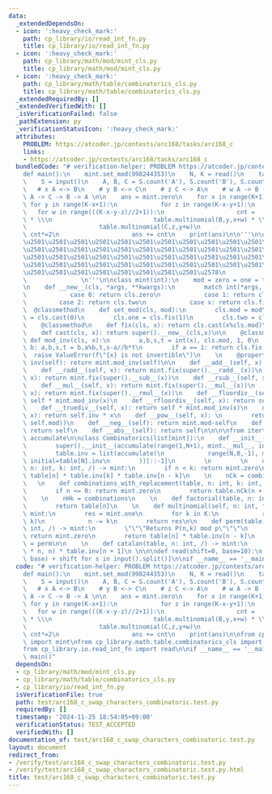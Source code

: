 ```yaml
---
data:
  _extendedDependsOn:
  - icon: ':heavy_check_mark:'
    path: cp_library/io/read_int_fn.py
    title: cp_library/io/read_int_fn.py
  - icon: ':heavy_check_mark:'
    path: cp_library/math/mod/mint_cls.py
    title: cp_library/math/mod/mint_cls.py
  - icon: ':heavy_check_mark:'
    path: cp_library/math/table/combinatorics_cls.py
    title: cp_library/math/table/combinatorics_cls.py
  _extendedRequiredBy: []
  _extendedVerifiedWith: []
  _isVerificationFailed: false
  _pathExtension: py
  _verificationStatusIcon: ':heavy_check_mark:'
  attributes:
    PROBLEM: https://atcoder.jp/contests/arc168/tasks/arc168_c
    links:
    - https://atcoder.jp/contests/arc168/tasks/arc168_c
  bundledCode: "# verification-helper: PROBLEM https://atcoder.jp/contests/arc168/tasks/arc168_c\n\
    def main():\n    mint.set_mod(998244353)\n    N, K = read()\n    table = Combinatorics(N)\n\
    \    S = input()\n    A, B, C = S.count('A'), S.count('B'), S.count('C')\n\n \
    \   # x A <-> B\n    # y B <-> C\n    # z C <-> A\n    # w A -> B -> C -> A or\
    \ A -> C -> B -> A \n\n    ans = mint.zero\n    for x in range(K+1):\n       \
    \ for y in range(K-x+1):\n            for z in range(K-x-y+1):\n             \
    \   for w in range(((K-x-y-z)//2+1)):\n                    cnt =   table.multinomial(A,x,z+w)\
    \ * \\\n                            table.multinomial(B,y,x+w) * \\\n        \
    \                    table.multinomial(C,z,y+w)\n                    if w > 0:\
    \ cnt*=2\n                    ans += cnt\n    print(ans)\n\n'''\n\u257A\u2501\u2501\
    \u2501\u2501\u2501\u2501\u2501\u2501\u2501\u2501\u2501\u2501\u2501\u2501\u2501\
    \u2501\u2501\u2501\u2501\u2501\u2501\u2501\u2501\u2501\u2501\u2501\u2501\u2501\
    \u2501\u2501\u2501\u2501\u2501\u2501\u2501\u2501\u2501\u2501\u2501\u2501\u2501\
    \u2501\u2501\u2501\u2501\u2501\u2501\u2501\u2501\u2501\u2501\u2501\u2501\u2501\
    \u2501\u2501\u2501\u2501\u2501\u2501\u2501\u2501\u2578\n             https://kobejean.github.io/cp-library\
    \               \n'''\n\nclass mint(int):\n    mod = zero = one = two = None\n\
    \n    def __new__(cls, *args, **kwargs):\n        match int(*args, **kwargs):\n\
    \            case 0: return cls.zero\n            case 1: return cls.one\n   \
    \         case 2: return cls.two\n            case x: return cls.fix(x)\n\n  \
    \  @classmethod\n    def set_mod(cls, mod):\n        cls.mod = mod\n        cls.zero\
    \ = cls.cast(0)\n        cls.one = cls.fix(1)\n        cls.two = cls.fix(2)\n\n\
    \    @classmethod\n    def fix(cls, x): return cls.cast(x%cls.mod)\n\n    @classmethod\n\
    \    def cast(cls, x): return super().__new__(cls,x)\n\n    @classmethod\n   \
    \ def mod_inv(cls, x):\n        a,b,s,t = int(x), cls.mod, 1, 0\n        while\
    \ b: a,b,s,t = b,a%b,t,s-a//b*t\n        if a == 1: return cls.fix(s)\n      \
    \  raise ValueError(f\"{x} is not invertible\")\n    \n    @property\n    def\
    \ inv(self): return mint.mod_inv(self)\n\n    def __add__(self, x): return mint.fix(super().__add__(x))\n\
    \    def __radd__(self, x): return mint.fix(super().__radd__(x))\n    def __sub__(self,\
    \ x): return mint.fix(super().__sub__(x))\n    def __rsub__(self, x): return mint.fix(super().__rsub__(x))\n\
    \    def __mul__(self, x): return mint.fix(super().__mul__(x))\n    def __rmul__(self,\
    \ x): return mint.fix(super().__rmul__(x))\n    def __floordiv__(self, x): return\
    \ self * mint.mod_inv(x)\n    def __rfloordiv__(self, x): return self.inv * x\n\
    \    def __truediv__(self, x): return self * mint.mod_inv(x)\n    def __rtruediv__(self,\
    \ x): return self.inv * x\n    def __pow__(self, x): \n        return self.cast(super().__pow__(x,\
    \ self.mod))\n    def __neg__(self): return mint.mod-self\n    def __pos__(self):\
    \ return self\n    def __abs__(self): return self\n\n\n\nfrom itertools import\
    \ accumulate\n\nclass Combinatorics(list[mint]):\n    def __init__(table, N: int):\n\
    \        super().__init__(accumulate(range(1,N+1), mint.__mul__, initial=mint.one))\n\
    \        table.inv = list(accumulate(\n            range(N,0,-1), mint.__mul__,\
    \ initial=table[N].inv\n        ))[::-1]\n        \n        \n    def combinations(table,\
    \ n: int, k: int, /) -> mint:\n        if n < k: return mint.zero\n        return\
    \ table[n] * table.inv[k] * table.inv[n - k]\n    \n    nCk = combinations\n \
    \   \n    def combinations_with_replacement(table, n: int, k: int, /) -> mint:\n\
    \        if n <= 0: return mint.zero\n        return table.nCk(n + k - 1, k)\n\
    \    \n    nHk = combinations\n    \n    def factorial(table, n: int, /) -> mint:\n\
    \        return table[n]\n    \n    def multinomial(self, n: int, *K: int) ->\
    \ mint:\n        res = mint.one\n        for k in K:\n            res *= self.nCk(n,\
    \ k)\n            n -= k\n        return res\n\n    def perm(table, n: int, k:\
    \ int, /) -> mint:\n        \"\"\"Returns P(n,k) mod p\"\"\"\n        if n < k:\
    \ return mint.zero\n        return table[n] * table.inv[n - k]\n    \n    nPk\
    \ = perm\n\n    \n    def catalan(table, n: int, /) -> mint:\n        return table.nCk(2\
    \ * n, n) * table.inv[n + 1]\n \n\n\ndef read(shift=0, base=10):\n    return [int(s,\
    \ base) + shift for s in input().split()]\n\nif __name__ == '__main__':\n    main()\n"
  code: "# verification-helper: PROBLEM https://atcoder.jp/contests/arc168/tasks/arc168_c\n\
    def main():\n    mint.set_mod(998244353)\n    N, K = read()\n    table = Combinatorics(N)\n\
    \    S = input()\n    A, B, C = S.count('A'), S.count('B'), S.count('C')\n\n \
    \   # x A <-> B\n    # y B <-> C\n    # z C <-> A\n    # w A -> B -> C -> A or\
    \ A -> C -> B -> A \n\n    ans = mint.zero\n    for x in range(K+1):\n       \
    \ for y in range(K-x+1):\n            for z in range(K-x-y+1):\n             \
    \   for w in range(((K-x-y-z)//2+1)):\n                    cnt =   table.multinomial(A,x,z+w)\
    \ * \\\n                            table.multinomial(B,y,x+w) * \\\n        \
    \                    table.multinomial(C,z,y+w)\n                    if w > 0:\
    \ cnt*=2\n                    ans += cnt\n    print(ans)\n\nfrom cp_library.math.mod.mint_cls\
    \ import mint\nfrom cp_library.math.table.combinatorics_cls import Combinatorics\n\
    from cp_library.io.read_int_fn import read\n\nif __name__ == '__main__':\n   \
    \ main()"
  dependsOn:
  - cp_library/math/mod/mint_cls.py
  - cp_library/math/table/combinatorics_cls.py
  - cp_library/io/read_int_fn.py
  isVerificationFile: true
  path: test/arc168_c_swap_characters_combinatoric.test.py
  requiredBy: []
  timestamp: '2024-11-25 18:54:05+09:00'
  verificationStatus: TEST_ACCEPTED
  verifiedWith: []
documentation_of: test/arc168_c_swap_characters_combinatoric.test.py
layout: document
redirect_from:
- /verify/test/arc168_c_swap_characters_combinatoric.test.py
- /verify/test/arc168_c_swap_characters_combinatoric.test.py.html
title: test/arc168_c_swap_characters_combinatoric.test.py
---
```

